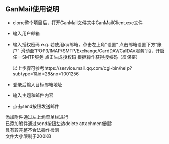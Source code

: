 ## GanMail使用说明

- clone整个项目后，打开GanMail文件夹中GanMailClient.exe文件

- 输入用户邮箱

- 输入授权密码
   e.g. 
   若使用qq邮箱，点击左上角”设置“
   点击邮箱设置下方”账户“
   滑动至”POP3/IMAP/SMTP/Exchange/CardDAV/CalDAV服务“段，开启任一SMTP服务
   点击生成授权码
   根据操作获得授权码（须保密）

   以上步骤可参考https://service.mail.qq.com/cgi-bin/help?subtype=1&id=28&no=1001256

- 登录后输入目标邮箱地址

- 输入主题和邮件内容

- 点击send按钮发送邮件

添加附件通过左上角菜单栏进行  
已添加附件通过send按钮左边delete attachment删除  
具有较完整不合法操作检测  
文件大小限制于200KB
